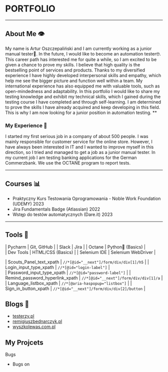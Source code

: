 # PORTFOLIO 
***
## About Me 👁️
My name is Artur Oszczepaliński and I am currently working as a junior manual tester🤠. In the future, I would like to become an automation tester🤓. This career path has interested me for quite a while, so I am excited to be given a chance to prove my skills. I believe that high quality is the bestselling point of services and products. Thanks to my diversified experience I have highly developed interpersonal skills and empathy, which help me see the bigger picture and function well within a team. My international experience has also equipped me with valuable tools, such as open-mindedness and adaptability. In this portfolio I would like to share my testing knowledge and exhibit my technical skills, which I gained during the testing course I have completed and through self-learning. I am determined to prove the skills I have already acquired and keep developing in this field. This is why I am now looking for a junior position in automation testing.
**
### My Experience 💪
I started my first serious job in a company of about 500 people. I was mainly responsible for customer service for the online store. However, I have always been interested in IT and I wanted to improve myself in this direction, so I tried and managed to get a job as a junior manual tester. In my current job I am testing banking applications for the German Commerzbank. We use the OCTANE program to report tests.
***
## Courses 📊
* Praktyczny Kurs Testowania Oprogramowania - Noble Work Foundation (UDEMY) 2023
* Jira Fundamentals Badge (Atlassian) 2022 
* Wstęp do testów automatycznych (Dare.it) 2023
***
## Tools 🔧
| Pycharm       | Git, GitHub         |
| Slack         | Jira                |
| Octane        | Python🐍 (Basics)   |        
| Dev Tools     | HTML/CSS (Basics)   |
| Selenium IDE  | Selenium WebDriver  |



| Scouts_Panel_text_xpath         | `//*[@id="__next"]/form/div/div[1]/h5`      |
| Login_input_type_xpath          | `//*[@id="login-label"]`                    |        
| Password_input_type_xpath       | `//*[@id="password-label"]`                 |
| Remind_password_hyperlink_xpath | `//*[@id="__next"]/form/div/div[1]/a`       |
| Language_listbox_xpath          | `//*[@aria-haspopup="listbox"]`             |
| Sign_in_button_xpath            | `//*[@id="__next"]/form/div/div[2]/button`  |

## Blogs 📝
* [testerzy.pl](https://testerzy.pl/)
* [remigiuszbednarczyk.pl](https://remigiuszbednarczyk.pl/)
* [wyszkolewas.com.pl](https://www.wyszkolewas.com.pl/)
## My Projcets 
Bugs 
* Bugs on 
